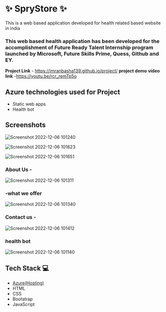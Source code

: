 
# ✨  SpryStore  ✨

This is a web based application developed for health related based website in india

### This web based health application has been developed for the accomplishment of Future Ready Talent Internship program launched by Microsoft, Future Skills Prime, Quess, Github and EY.


**Project Link** - https://imranbasha139.github.io/project/
**project demo video link** -https://youtu.be/rcr_remTp5o

## Azure technologies used for Project

- Static web apps
- Health bot


## Screenshots
  
![Screenshot 2022-12-06 101240](https://user-images.githubusercontent.com/115220680/205989701-22fd7036-2283-4d7a-aa74-888958a16f5d.png)


![Screenshot 2022-12-06 101623](https://user-images.githubusercontent.com/115220680/205990238-36f38978-945d-4397-946f-9c4f76991e25.png)




![Screenshot 2022-12-06 101651](https://user-images.githubusercontent.com/115220680/205990254-8232f965-461e-42ad-ae16-d49fd9a0c1a9.png)



### About Us -

![Screenshot 2022-12-06 101311](https://user-images.githubusercontent.com/115220680/205989737-3948ffb1-56a8-41e1-b193-4cce040ab3ab.png)


###  -what we offer

![Screenshot 2022-12-06 101340](https://user-images.githubusercontent.com/115220680/205989772-8fa5e1cd-246e-4928-9586-8d5f75bc37ad.png)


### Contact us -

![Screenshot 2022-12-06 101412](https://user-images.githubusercontent.com/115220680/205989799-3e9cedba-c94b-4cab-93f4-0be4687472bd.png)


### health bot


![Screenshot 2022-12-06 101140](https://user-images.githubusercontent.com/115220680/205989848-4a2e689c-85c3-4ac8-a5fa-471829e10b08.png)


## Tech Stack 💻

- [Azure(Hosting)](https://azure.microsoft.com/en-in/features/azure-portal/)
- HTML
- CSS
- Bootstrap
- JavaScript

